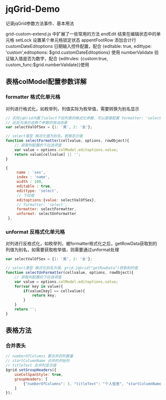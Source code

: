 # jqGrid-Demo
记录jqGrid参数方法事件、基本用法

grid-custom-extend.js 中扩展了一些常用的方法
endEdit 	结束在编辑状态中的单元格
setLock		设置某个单元格锁定状态
appentFootRow 	添加合计行
customDateEditoptions 	日期输入控件配置，配合  {editable: true, edittype: 'custom',editoptions: $grid.customDateEditoptions} 使用
numberValidate  	验证输入值是否为数字，配合 {editrules: {custom:true, custom_func:$grid.numberValidate}}使用

## 表格colModel配置参数详解
### formatter 格式化单元格

对列进行格式化，如枚举列，列值实际为枚举值，需要转换为别名显示

```javascript
// 实际jqGrid内置了select下拉列表的格式化参数，可以直接配置 formatter: 'select'， 无需自定义formatter，unformat
// 此处为演示这两个参数的用法场景
var selectValOfSex = {1: '男', 2: '女'};

// select类型 格式化值为别名，表格显示值
function selectFormatter(cellvalue, options, rowObject){
	// 获取列配置的下拉选项值
	var value = options.colModel.editoptions.value;
	return value[cellvalue] || '';
}

{
	 name : 'sex',
	 index : 'name',
	 width : 100, 
	 editable : true,
	 edittype: 'select',
	 // 下拉框
	 editoptions:{value: selectValOfSex},
	 // formatter: 'select',
	 formatter: selectFormatter,
	 unformat: selectUnFormatter
 },
```
### unformat 反格式化单元格

对列进行反格式化，如枚举列，被formatter格式化之后，getRowData获取到的列值为别名，如需要获取枚举值，则需要通过unformat处理

```javascript
var selectValOfSex = {1: '男', 2: '女'};

// select类型 格式化别名为值，grid.jqGrid("getRowData")获取到的值
function selectUnFormatter(cellvalue, options, rowObject){
	// 获取列配置的下拉选项值
	var value = options.colModel.editoptions.value;
	for(var key in value){
		if(value[key] == cellvalue){
			return key;
		}
	}
	return '';
}
 ```


## 表格方法
### 合并表头
```javascript
// numberOfColumns 要合并的列数量
// startColumnName 合并的开始列
// titleText 合并列显示值
$grid.setGroupHeaders({
	useColSpanStyle: true,
	groupHeaders: [
		{"numberOfColumns": 3, "titleText": "个人信息", "startColumnName": "name"}
	]
});
```
